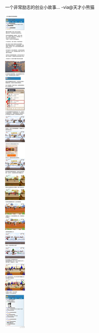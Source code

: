 



一个非常励志的创业小故事... -via@天才小熊猫

![b0a9acf696e240f4acd1bf36075551dd.jpg](https://raw.githubusercontent.com/wxlzmt/cdn1/master/ext/qw/groups/40030/b0a9acf696e240f4acd1bf36075551dd.jpg)




